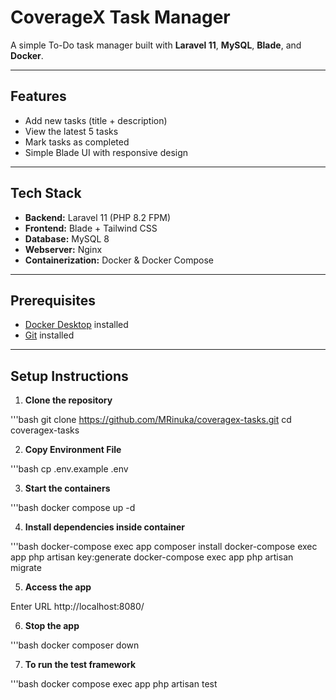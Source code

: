 # CoverageX Task Manager

A simple To-Do task manager built with **Laravel 11**, **MySQL**, **Blade**, and **Docker**.

---

## Features

- Add new tasks (title + description)  
- View the latest 5 tasks  
- Mark tasks as completed  
- Simple Blade UI with responsive design  

---

## Tech Stack

- **Backend:** Laravel 11 (PHP 8.2 FPM)  
- **Frontend:** Blade + Tailwind CSS  
- **Database:** MySQL 8  
- **Webserver:** Nginx  
- **Containerization:** Docker & Docker Compose  

---

## Prerequisites

- [Docker Desktop](https://www.docker.com/products/docker-desktop/) installed  
- [Git](https://git-scm.com/) installed  

---

## Setup Instructions

1. **Clone the repository**

'''bash
git clone https://github.com/MRinuka/coveragex-tasks.git
cd coveragex-tasks

2. **Copy Environment File**

'''bash
cp .env.example .env

3. **Start the containers**

'''bash
docker compose up -d

4. **Install dependencies inside container**

'''bash
docker-compose exec app composer install
docker-compose exec app php artisan key:generate
docker-compose exec app php artisan migrate

5. **Access the app**

Enter URL http://localhost:8080/

6. **Stop the app**

'''bash
docker composer down

7. **To run the test framework**

'''bash
docker compose exec app php artisan test
